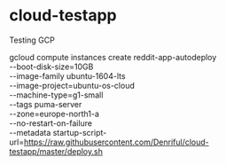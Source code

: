 # cloud-testapp
Testing GCP

gcloud compute instances create reddit-app-autodeploy\
  --boot-disk-size=10GB \
  --image-family ubuntu-1604-lts \
  --image-project=ubuntu-os-cloud \
  --machine-type=g1-small \
  --tags puma-server \
  --zone=europe-north1-a \
  --no-restart-on-failure \
  --metadata startup-script-url=https://raw.githubusercontent.com/Denriful/cloud-testapp/master/deploy.sh
  
